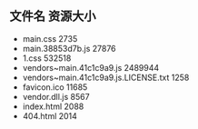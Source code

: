 ##  文件名           资源大小
- main.css           2735
- main.38853d7b.js           27876
- 1.css           532518
- vendors~main.41c1c9a9.js           2489944
- vendors~main.41c1c9a9.js.LICENSE.txt           1258
- favicon.ico           11685
- vendor.dll.js           8567
- index.html           2088
- 404.html           2014
